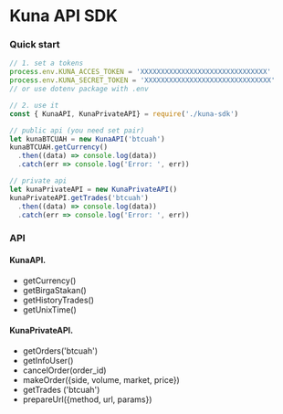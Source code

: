 # Kuna API SDK

### Quick start
```js
// 1. set a tokens
process.env.KUNA_ACCES_TOKEN = 'XXXXXXXXXXXXXXXXXXXXXXXXXXXXXXX'
process.env.KUNA_SECRET_TOKEN = 'XXXXXXXXXXXXXXXXXXXXXXXXXXXXXXX'
// or use dotenv package with .env

// 2. use it
const { KunaAPI, KunaPrivateAPI} = require('./kuna-sdk')

// public api (you need set pair)
let kunaBTCUAH = new KunaAPI('btcuah')
kunaBTCUAH.getCurrency()
  .then((data) => console.log(data))
  .catch(err => console.log('Error: ', err))

// private api
let kunaPrivateAPI = new KunaPrivateAPI()
kunaPrivateAPI.getTrades('btcuah')
  .then((data) => console.log(data))
  .catch(err => console.log('Error: ', err))
```


### API

#### KunaAPI.
* getCurrency()
* getBirgaStakan()
* getHistoryTrades()
* getUnixTime()

#### KunaPrivateAPI.
* getOrders('btcuah') 
* getInfoUser()
* cancelOrder(order_id)
* makeOrder({side, volume, market, price})
* getTrades ('btcuah')
* prepareUrl({method, url, params})